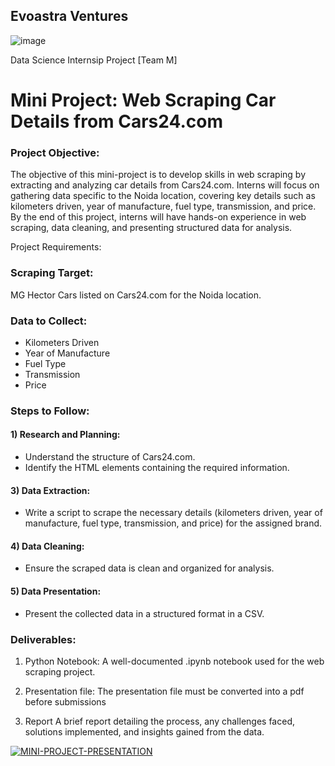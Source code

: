 ## Evoastra Ventures
![image](https://github.com/user-attachments/assets/af86c526-71ba-41e9-9cc1-7d0adc66ac3f)


Data Science Internsip Project [Team M]
# Mini Project: Web Scraping Car Details from Cars24.com
### Project Objective:
The objective of this mini-project is to develop skills in web scraping by extracting and analyzing car details from Cars24.com. Interns will focus on gathering data specific to the Noida location, covering key details such as kilometers driven, year of manufacture, fuel type, transmission, and price. By the end of this project, interns will have hands-on experience in web scraping, data cleaning, and presenting structured data for analysis.

Project Requirements:

###  Scraping Target: 
MG Hector Cars listed on Cars24.com for the Noida location.

### Data to Collect:
   * Kilometers Driven
   * Year of Manufacture
   * Fuel Type
   * Transmission
   * Price

### Steps to Follow:
#### 1) Research and Planning:
*    Understand the structure of Cars24.com.
*    Identify the HTML elements containing the required information.


#### 3) Data Extraction:
*    Write a script to scrape the necessary details (kilometers driven, year of manufacture, fuel type, transmission, and price) for the assigned brand.


#### 4) Data Cleaning:
*    Ensure the scraped data is clean and organized for analysis.


#### 5) Data Presentation:
*    Present the collected data in a structured format in a CSV.

### Deliverables:
1) Python Notebook:
    A well-documented .ipynb notebook used for the web scraping project.

2) Presentation file:
    The presentation file must be converted into a pdf before submissions

3) Report
    A brief report detailing the process, any challenges faced, solutions implemented, and insights gained from the data.

<noscript><a href='https://github.com/user-attachments/files/16321722/First.Major.Project.Team.M.-2.pdf'><img alt='MINI-PROJECT-PRESENTATION' src='https://github.com/user-attachments/assets/2eed4680-356f-4b4c-a499-7891f5a37a46' style='border: none' /></a></noscript>
